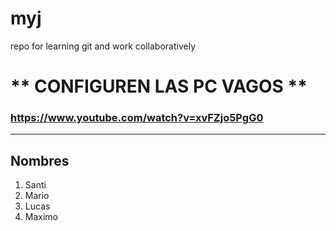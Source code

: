 # myj
repo for learning git and work collaboratively
# ** CONFIGUREN LAS PC VAGOS **
### https://www.youtube.com/watch?v=xvFZjo5PgG0

<hr>

## Nombres
1. Santi
2. Mario
3. Lucas
4. Maximo